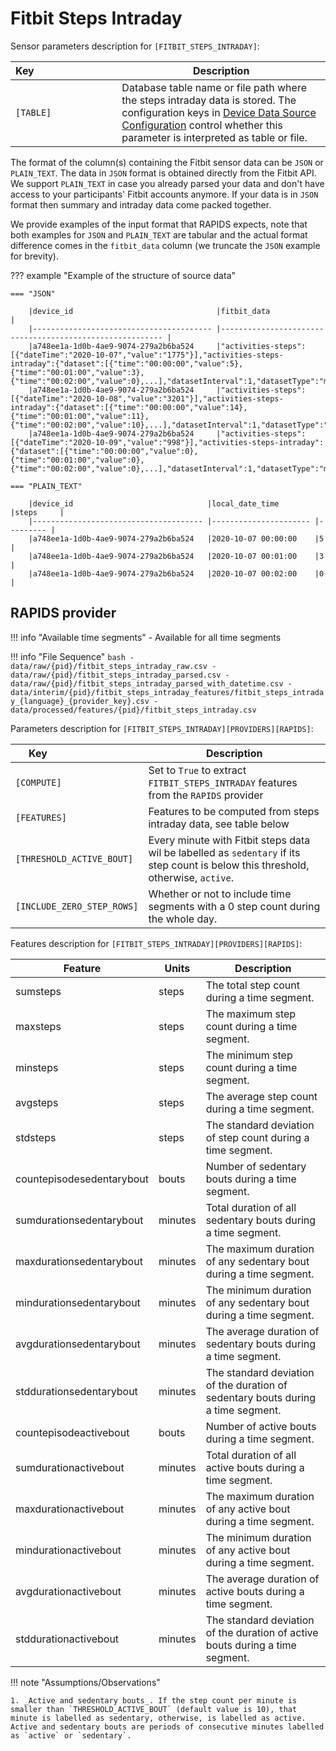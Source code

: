 # Fitbit Steps Intraday

Sensor parameters description for `[FITBIT_STEPS_INTRADAY]`:

|Key&nbsp;&nbsp;&nbsp;&nbsp;&nbsp;&nbsp;&nbsp;&nbsp;&nbsp;&nbsp;&nbsp;&nbsp;&nbsp;&nbsp;&nbsp;&nbsp;&nbsp;&nbsp;&nbsp;&nbsp;&nbsp;&nbsp;&nbsp;&nbsp;&nbsp;&nbsp;&nbsp;&nbsp;&nbsp;            | Description |
|----------------|-----------------------------------------------------------------------------------------------------------------------------------
|`[TABLE]`| Database table name or file path where the steps intraday data is stored. The configuration keys in [Device Data Source Configuration](../../setup/configuration/#device-data-source-configuration) control whether this parameter is interpreted as table or file.

The format of the column(s) containing the Fitbit sensor data can be `JSON` or `PLAIN_TEXT`. The data in `JSON` format is obtained directly from the Fitbit API. We support `PLAIN_TEXT` in case you already parsed your data and don't have access to your participants' Fitbit accounts anymore. If your data is in `JSON` format then summary and intraday data come packed together. 

We provide examples of the input format that RAPIDS expects, note that both examples for `JSON` and `PLAIN_TEXT` are tabular and the actual format difference comes in the `fitbit_data` column (we truncate the `JSON` example for brevity).

??? example "Example of the structure of source data"

    === "JSON"

        |device_id                                |fitbit_data                                               |
        |---------------------------------------- |--------------------------------------------------------- |
        |a748ee1a-1d0b-4ae9-9074-279a2b6ba524     |"activities-steps":[{"dateTime":"2020-10-07","value":"1775"}],"activities-steps-intraday":{"dataset":[{"time":"00:00:00","value":5},{"time":"00:01:00","value":3},{"time":"00:02:00","value":0},...],"datasetInterval":1,"datasetType":"minute"}}
        |a748ee1a-1d0b-4ae9-9074-279a2b6ba524     |"activities-steps":[{"dateTime":"2020-10-08","value":"3201"}],"activities-steps-intraday":{"dataset":[{"time":"00:00:00","value":14},{"time":"00:01:00","value":11},{"time":"00:02:00","value":10},...],"datasetInterval":1,"datasetType":"minute"}}
        |a748ee1a-1d0b-4ae9-9074-279a2b6ba524     |"activities-steps":[{"dateTime":"2020-10-09","value":"998"}],"activities-steps-intraday":{"dataset":[{"time":"00:00:00","value":0},{"time":"00:01:00","value":0},{"time":"00:02:00","value":0},...],"datasetInterval":1,"datasetType":"minute"}}
    
    === "PLAIN_TEXT"

        |device_id                              |local_date_time        |steps     |
        |-------------------------------------- |---------------------- |--------- |
        |a748ee1a-1d0b-4ae9-9074-279a2b6ba524   |2020-10-07 00:00:00    |5         |
        |a748ee1a-1d0b-4ae9-9074-279a2b6ba524   |2020-10-07 00:01:00    |3         |
        |a748ee1a-1d0b-4ae9-9074-279a2b6ba524   |2020-10-07 00:02:00    |0         |


## RAPIDS provider

!!! info "Available time segments"
    - Available for all time segments

!!! info "File Sequence"
    ```bash
    - data/raw/{pid}/fitbit_steps_intraday_raw.csv
    - data/raw/{pid}/fitbit_steps_intraday_parsed.csv
    - data/raw/{pid}/fitbit_steps_intraday_parsed_with_datetime.csv
    - data/interim/{pid}/fitbit_steps_intraday_features/fitbit_steps_intraday_{language}_{provider_key}.csv
    - data/processed/features/{pid}/fitbit_steps_intraday.csv
    ```


Parameters description for `[FITBIT_STEPS_INTRADAY][PROVIDERS][RAPIDS]`:

|Key&nbsp;&nbsp;&nbsp;&nbsp;&nbsp;&nbsp;&nbsp;&nbsp;&nbsp;&nbsp;&nbsp;&nbsp;&nbsp;&nbsp;&nbsp;&nbsp;&nbsp;&nbsp;&nbsp;&nbsp;&nbsp;&nbsp;&nbsp;&nbsp;&nbsp;&nbsp;&nbsp;&nbsp;&nbsp;            | Description |
|----------------|-----------------------------------------------------------------------------------------------------------------------------------
|`[COMPUTE]`                | Set to `True` to extract `FITBIT_STEPS_INTRADAY` features from the `RAPIDS` provider|
|`[FEATURES]`               |         Features to be computed from steps intraday data, see table below           |
|`[THRESHOLD_ACTIVE_BOUT]`  | Every minute with Fitbit steps data wil be labelled as `sedentary` if its step count is below this threshold, otherwise, `active`.    |
|`[INCLUDE_ZERO_STEP_ROWS]` | Whether or not to include time segments with a 0 step count during the whole day.                          |


Features description for `[FITBIT_STEPS_INTRADAY][PROVIDERS][RAPIDS]`:

|Feature                    |Units          |Description                                                  |
|-------------------------- |-------------- |-------------------------------------------------------------|
|sumsteps                   |steps          |The total step count during a time segment.
|maxsteps                   |steps          |The maximum step count during a time segment.
|minsteps                   |steps          |The minimum step count during a time segment.
|avgsteps                   |steps          |The average step count during a time segment.
|stdsteps                   |steps          |The standard deviation of step count during a time segment.
|countepisodesedentarybout  |bouts          |Number of sedentary bouts during a time segment.
|sumdurationsedentarybout   |minutes        |Total duration of all sedentary bouts during a time segment.
|maxdurationsedentarybout   |minutes        |The maximum duration of any sedentary bout during a time segment.
|mindurationsedentarybout   |minutes        |The minimum duration of any sedentary bout during a time segment.
|avgdurationsedentarybout   |minutes        |The average duration of sedentary bouts during a time segment.
|stddurationsedentarybout   |minutes        |The standard deviation of the duration of sedentary bouts during a time segment.
|countepisodeactivebout     |bouts          |Number of active bouts during a time segment.
|sumdurationactivebout      |minutes        |Total duration of all active bouts during a time segment.
|maxdurationactivebout      |minutes        |The maximum duration of any active bout during a time segment.
|mindurationactivebout      |minutes        |The minimum duration of any active bout during a time segment.
|avgdurationactivebout      |minutes        |The average duration of active bouts during a time segment.
|stddurationactivebout      |minutes        |The standard deviation of the duration of active bouts during a time segment.

!!! note "Assumptions/Observations"
    
    1. _Active and sedentary bouts_. If the step count per minute is smaller than `THRESHOLD_ACTIVE_BOUT` (default value is 10), that minute is labelled as sedentary, otherwise, is labelled as active. Active and sedentary bouts are periods of consecutive minutes labelled as `active` or `sedentary`.

